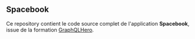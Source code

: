 ## Spacebook

Ce repository contient le code source complet de l'application **Spacebook**, issue de la formation [GraphQLHero](https://graphqlhero.com/).
